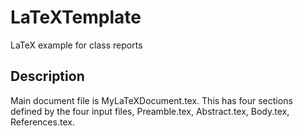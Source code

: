 # LaTeXTemplate
LaTeX example for class reports

## Description
Main document file is MyLaTeXDocument.tex. This has four sections 
defined by the four input 
files, Preamble.tex, Abstract.tex, Body.tex, References.tex.
